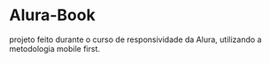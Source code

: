 # Alura-Book
projeto feito durante o curso de responsividade da Alura, utilizando a metodologia mobile first.

